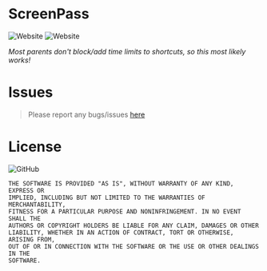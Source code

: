 # ScreenPass
![Website](https://img.shields.io/website?down_message=DuckDuckGo&style=for-the-badge&up_message=DuckDuckGo&url=https%3A%2F%2Fduckduckgo.com)
![Website](https://img.shields.io/website?down_message=Invidious&style=for-the-badge&up_message=Invidious&url=https%3A%2F%2Finvidious.snopyta.org%2Ffeed%2Fpopular)

*Most parents don't block/add time limits to shortcuts, so this most likely works!*

# Issues
> Please report any bugs/issues [here](https://github.com/taksheel-club/ScreenPass/issues/new)

# License
![GitHub](https://img.shields.io/github/license/taksheel-club/ScreenPass?style=for-the-badge)
```
THE SOFTWARE IS PROVIDED "AS IS", WITHOUT WARRANTY OF ANY KIND, EXPRESS OR
IMPLIED, INCLUDING BUT NOT LIMITED TO THE WARRANTIES OF MERCHANTABILITY,
FITNESS FOR A PARTICULAR PURPOSE AND NONINFRINGEMENT. IN NO EVENT SHALL THE
AUTHORS OR COPYRIGHT HOLDERS BE LIABLE FOR ANY CLAIM, DAMAGES OR OTHER
LIABILITY, WHETHER IN AN ACTION OF CONTRACT, TORT OR OTHERWISE, ARISING FROM,
OUT OF OR IN CONNECTION WITH THE SOFTWARE OR THE USE OR OTHER DEALINGS IN THE
SOFTWARE.
```
